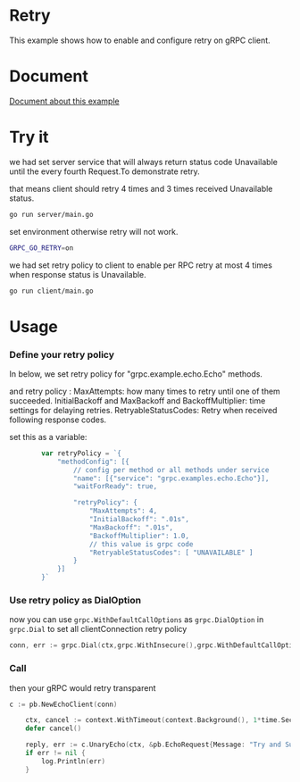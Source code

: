 # Retry

This example shows how to enable and configure retry on gRPC client.

# Document

[Document about this example](https://github.com/grpc/proposal/blob/master/A6-client-retries.md#retry-policy)


# Try it

we had set server service that will always return status code Unavailable until the every fourth Request.To demonstrate retry.

that means client should retry 4 times and 3 times received Unavailable status.

```bash
go run server/main.go
```

set environment otherwise retry will not work.
```bash
GRPC_GO_RETRY=on 
```

we had set retry policy to client to enable per RPC retry at most 4 times when response status is Unavailable.
```bash
go run client/main.go
```

# Usage

### Define your retry policy

In below, we set retry policy for "grpc.example.echo.Echo" methods.

and retry policy :
MaxAttempts: how many times to retry until one of them succeeded.
InitialBackoff and MaxBackoff and BackoffMultiplier: time settings for delaying retries.
RetryableStatusCodes: Retry when received following response codes.

set this as a variable:
```go
        var retryPolicy = `{
            "methodConfig": [{
                // config per method or all methods under service
                "name": [{"service": "grpc.examples.echo.Echo"}],
                "waitForReady": true,

                "retryPolicy": {
                    "MaxAttempts": 4,
                    "InitialBackoff": ".01s",
                    "MaxBackoff": ".01s",
                    "BackoffMultiplier": 1.0,
                    // this value is grpc code
                    "RetryableStatusCodes": [ "UNAVAILABLE" ]
                }
            }]
        }`
```

### Use retry policy as DialOption

now you can use `grpc.WithDefaultCallOptions` as `grpc.DialOption` in `grpc.Dial`
to set all clientConnection retry policy

```go
conn, err := grpc.Dial(ctx,grpc.WithInsecure(),grpc.WithDefaultCallOptions(retryPolicy))
```

### Call 

then your gRPC would retry transparent
```go
c := pb.NewEchoClient(conn)

	ctx, cancel := context.WithTimeout(context.Background(), 1*time.Second)
	defer cancel()

	reply, err := c.UnaryEcho(ctx, &pb.EchoRequest{Message: "Try and Success"})
	if err != nil {
		log.Println(err)
    }
```